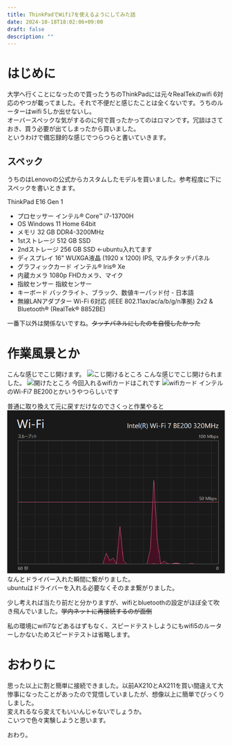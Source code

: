 ```yaml
---
title: ThinkPadでWifi7を使えるようにしてみた話
date: 2024-10-18T18:02:06+09:00
draft: false 
description: ""
---
```

# はじめに

大学へ行くことになったので買ったうちのThinkPadには元々RealTekのwifi 6対応のやつが載ってました。それで不便だと感じたことは全くないです。うちのルーターはwifi 5しか出せないし。 <br>
オーバースペックな気がするのに何で買ったかってのはロマンです。冗談はさておき、買う必要が出てしまったから買いました。 <br>
というわけで備忘録的な感じでつらつらと書いていきます。

## スペック

うちのはLenovoの公式からカスタムしたモデルを買いました。参考程度に下にスペックを書いときます。

ThinkPad E16 Gen 1

- プロセッサー インテル® Core™ i7-13700H
- OS Windows 11 Home 64bit
- メモリ 32 GB DDR4-3200MHz
- 1stストレージ 512 GB SSD
- 2ndストレージ 256 GB SSD ←ubuntu入れてます
- ディスプレイ 16" WUXGA液晶 (1920 x 1200) IPS, マルチタッチパネル
- グラフィックカード インテル® Iris® Xe
- 内蔵カメラ 1080p FHDカメラ、マイク
- 指紋センサー 指紋センサー
- キーボード バックライト、ブラック、数値キーパッド付 - 日本語
- 無線LANアダプター Wi-Fi 6対応 (IEEE 802.11ax/ac/a/b/g/n準拠) 2x2 & Bluetooth® (RealTek® 8852BE)

一番下以外は関係ないですね。~~タッチパネルにしたのを自慢したかった~~

# 作業風景とか

こんな感じでこじ開けます。
![こじ開けるところ](PXL_20241018_080904481.MP.jpg)
こんな感じでこじ開けられました。
![開けたところ](PXL_20241018_081025568.MP.jpg)
今回入れるwifiカードはこれです
![wifiカード](PXL_20241018_081105639.MP.jpg)
インテルのWi-Fi7 BE200とかいうやつらしいです

普通に取り換えて元に戻すだけなのでさくっと作業やると
![繋がったところ](スクリーンショット%202024-10-18%20172343.png)
なんとドライバー入れた瞬間に繋がりました。 <br>
ubuntuはドライバーを入れる必要なくそのまま繋がりました。

少し考えれば当たり前だと分かりますが、wifiとbluetoothの設定がほぼ全て吹き飛んでいました。~~学内ネットに再接続するのが面倒~~

私の環境にwifi7などあるはずもなく、スピードテストしようにもwifi5のルーターしかないためスピードテストは省略します。

# おわりに
思った以上に割と簡単に接続できました。以前AX210とAX211を買い間違えて大惨事になったことがあったので覚悟していましたが、想像以上に簡単でびっくりしました。<br>
変えれるなら変えてもいいんじゃないでしょうか。<br>
こいつで色々実験しようと思います。

おわり。
